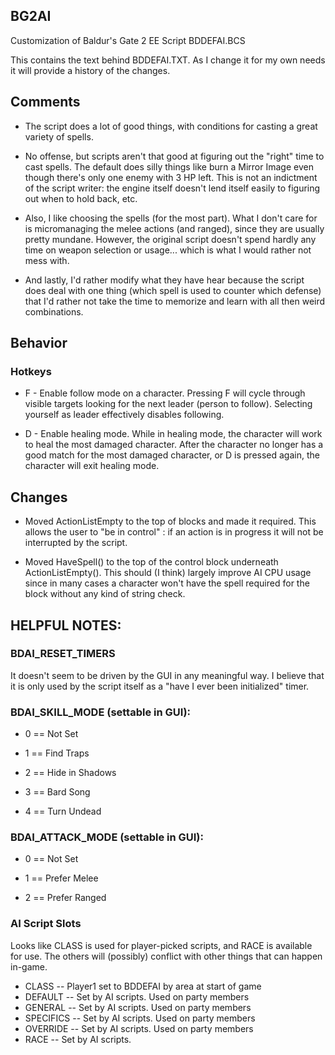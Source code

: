 ## BG2AI
Customization of Baldur's Gate 2 EE Script BDDEFAI.BCS

This contains the text behind BDDEFAI.TXT.  As I change it for my own needs
it will provide a history of the changes.

## Comments

* The script does a lot of good things, with conditions for casting a
  great variety of spells.

* No offense, but scripts aren't that good at figuring out the "right"
  time to cast spells.  The default does silly things like burn a
  Mirror Image even though there's only one enemy with 3 HP left.  This
  is not an indictment of the script writer: the engine itself doesn't
  lend itself easily to figuring out when to hold back, etc.

* Also, I like choosing the spells (for the most part).  What I don't
  care for is micromanaging the melee actions (and ranged), since they
  are usually pretty mundane.  However, the original script doesn't spend
  hardly any time on weapon selection or usage... which is what I would
  rather not mess with.

* And lastly, I'd rather modify what they have hear because the script
  does deal with one thing (which spell is used to counter which defense)
  that I'd rather not take the time to memorize and learn with all then
  weird combinations.
  
## Behavior

### Hotkeys

* F - Enable follow mode on a character.  Pressing F will cycle through
      visible targets looking for the next leader (person to follow).
      Selecting yourself as leader effectively disables following.
      
* D - Enable healing mode.  While in healing mode, the character will
      work to heal the most damaged character.  After the character 
      no longer has a good match for the most damaged character, or D
      is pressed again, the character will exit healing mode.

## Changes

* Moved ActionListEmpty to the top of blocks and made it required.  This
  allows the user to "be in control" : if an action is in progress it will
  not be interrupted by the script.
  
* Moved HaveSpell() to the top of the control block underneath 
  ActionListEmpty().  This should (I think) largely improve AI CPU usage 
  since in many cases a character won't have the spell required for the 
  block without any kind of string check.

## HELPFUL NOTES:

### BDAI_RESET_TIMERS

It doesn't seem to be driven by the GUI in any meaningful way.  I believe
that it is only used by the script itself as a "have I ever been
initialized" timer.

### BDAI_SKILL_MODE (settable in GUI):
* 0 == Not Set

* 1 == Find Traps

* 2 == Hide in Shadows

* 3 == Bard Song

* 4 == Turn Undead


### BDAI_ATTACK_MODE (settable in GUI):
* 0 == Not Set

* 1 == Prefer Melee

* 2 == Prefer Ranged

### AI Script Slots

Looks like CLASS is used for player-picked scripts, and RACE is
available for use.  The others will (possibly) conflict with other
things that can happen in-game.

* CLASS -- Player1 set to BDDEFAI by area at start of game
* DEFAULT -- Set by AI scripts.  Used on party members
* GENERAL -- Set by AI scripts.  Used on party members
* SPECIFICS -- Set by AI scripts.  Used on party members
* OVERRIDE -- Set by AI scripts.  Used on party members
* RACE -- Set by AI scripts.

